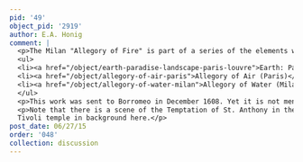 ```yaml
---
pid: '49'
object_pid: '2919'
author: E.A. Honig
comment: |
  <p>The Milan "Allegory of Fire" is part of a series of the elements which Jan Brueghel painted between 1608-1621. See Also:</p>
  <ul>
  <li><a href="/object/earth-paradise-landscape-paris-louvre">Earth: Paradise Landscape (Paris, Louvre)</a> </li>
  <li><a href="/object/allegory-of-air-paris">Allegory of Air (Paris)</a></li>
  <li><a href="/object/allegory-of-water-milan">Allegory of Water (Milan)</a></li>
  </ul>
  <p>This work was sent to Borromeo in December 1608. Yet it is not mentioned in Borromeo's 1611 codicil so possibly it had been sent back to Antwerp for further adjustment.</p>
  <p>Note that there is a scene of the Temptation of St. Anthony in the background of this version. Interesting that at the same time he sent this to Borromeo, Jan sent him a separate picture with that very subject. Jones (Borromeo 233-234) says that there was another St. Anthony that was sent to Borromeo in 1609 but was a pastiche or knock-off work by studio retouched by JB and Borromeo didn't keep it.  She says it was rediscovered in a private collection in Milan in 1956.<br />
  Tivoli temple in background here.</p>
post_date: 06/27/15
order: '048'
collection: discussion
---
```

